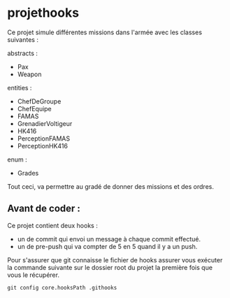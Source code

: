 # projethooks

Ce projet simule différentes missions dans l'armée avec les classes suivantes :

abstracts :
- Pax 
- Weapon

entities :
- ChefDeGroupe
- ChefEquipe
- FAMAS
- GrenadierVoltigeur
- HK416
- PerceptionFAMAS
- PerceptionHK416

enum :
- Grades

Tout ceci, va permettre au gradé de donner des missions et des ordres.

## Avant de coder :

Ce projet contient deux hooks :
- un de commit qui envoi un message à chaque commit effectué.
- un de pre-push qui va compter de 5 en 5 quand il y a un push. 
 
 Pour s'assurer que git connaisse le fichier de hooks assurer vous exécuter la commande suivante sur le dossier root du projet la première fois que vous le récupérer.

   
 ```git config core.hooksPath .githooks```


